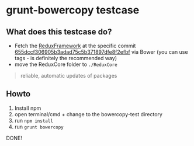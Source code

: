 # grunt-bowercopy testcase

## What does this testcase do?
- Fetch the [ReduxFramework](https://github.com/ReduxFramework/redux-framework) at the specific commit [655dccf306905b3adad75c5b371897dfe8f2efbf](https://github.com/ReduxFramework/redux-framework/commit/655dccf306905b3adad75c5b371897dfe8f2efbf) via Bower (you can use tags - is definitely the recommended way)
- move the ReduxCore folder to `./ReduxCore`

 > reliable, automatic updates of packages

## Howto
1. Install npm
2. open terminal/cmd + change to the bowercopy-test directory
3. run `npm install`
4. run `grunt bowercopy`

DONE!
